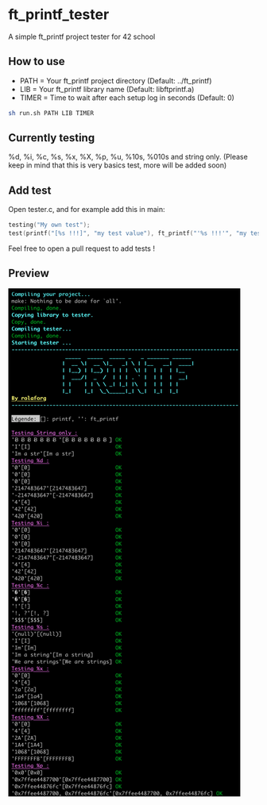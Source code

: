 # ft_printf_tester
A simple ft_printf project tester for 42 school

## How to use
- PATH = Your ft_printf project directory (Default: ../ft_printf)
- LIB = Your ft_printf library name (Default: libftprintf.a)
- TIMER = Time to wait after each setup log in seconds (Default: 0)
``` bash
sh run.sh PATH LIB TIMER
```

## Currently testing
%d, %i, %c, %s, %x, %X, %p, %u, %10s, %010s and string only.
(Please keep in mind that this is very basics test, more will be added soon)

## Add test
Open tester.c, and for example add this in main:
```c
testing("My own test");
test(printf("[%s !!!]", "my test value"), ft_printf("'%s !!!'", "my test value"));
```
Feel free to open a pull request to add tests !

## Preview
![Screen Shot](https://github.com/romslf/ft_printf_tester/blob/master/screenshot.PNG?raw=true)

